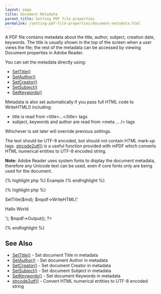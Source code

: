 ```yaml
---
layout: page
title: Document Metadata
parent_title: Setting PDF file properties
permalink: /setting-pdf-file-properties/document-metadata.html
---
```


<div id="bpmbook" class="bpmbook" style="direction:ltr;">
<div class="topic_user_field">
<div id="U0">
<p>A PDF file contains metadata about the title, author, subject, creation date, keywords. The title is usually shown in the top of the screen when a user views the file; the rest of the metadata can be accessed by viewing Document properties in Adobe Reader.</p>
<p>You can set the metadata directly using:</p>
<ul>
<li class="manual_boxlist"><a href="/reference/mpdf-functions/settitle.html">SetTitle()</a></li>
<li class="manual_boxlist"><a href="/reference/mpdf-functions/setauthor.html">SetAuthor()</a></li>
<li class="manual_boxlist"><a href="/reference/mpdf-functions/setcreator.html">SetCreator()</a></li>
<li class="manual_boxlist"><a href="/reference/mpdf-functions/setsubject.html">SetSubject()</a></li>
<li class="manual_boxlist"><a href="/reference/mpdf-functions/setkeywords.html">SetKeywords()</a></li>
</ul>
<p>Metadata is also set automatically if you pass full HTML code to WriteHTML() including:</p>
<ul>
<li>title is read from &lt;title&gt;...&lt;/title&gt; tags</li>
<li>subject, keywords and author are read from &lt;meta ... /&gt; tags</li>
</ul>
<p>Whichever is set later will override previous settings.</p>
<p>The text should be UTF-8 encoded, but should not contain HTML mark-up tags. <a href="/reference/mpdf-utilities/strcode2utf.html">strcode2utf()</a> is a useful function provided with mPDF which converts HTML numerical entities to UTF-8 encoded string.</p>

<div class="alert alert-info" role="alert"><b>Note:</b> Adobe Reader uses system fonts to display the document metadata, therefore any Unicode text can be used, even if core fonts only are being used for the document.</div>

{% highlight php %}
Example
{% endhighlight %}

{% highlight php %}
<?php

<?php

$mpdf=new mPDF();

$md = strcode2utf("&amp;#1575;&amp;#1610;&amp;#1604;&amp;#1575;&amp;#1578; &amp;#1601;&amp;#1610;&amp;#1605;&amp;#1575; &amp;#1575;&amp;#1610;&amp;#1604;&amp;#1575;&amp;#1578; &amp;#1601;&amp;#1610;&amp;#1605;&amp;#1575;");

$mpdf->SetTitle($md);

$mpdf->WriteHTML('<p>Hallo World</p>');

$mpdf->Output();

?>
{% endhighlight %}

<h2>See Also</h2>
<ul>
<li class="manual_boxlist"><a href="/reference/mpdf-functions/settitle.html">SetTitle()</a> - Set document Title in metadata</li>
<li class="manual_boxlist"><a href="/reference/mpdf-functions/setauthor.html">SetAuthor()</a> - Set document Author in metadata</li>
<li class="manual_boxlist"><a href="/reference/mpdf-functions/setcreator.html">SetCreator()</a> - Set document Creator in metadata</li>
<li class="manual_boxlist"><a href="/reference/mpdf-functions/setsubject.html">SetSubject()</a> - Set document Subject in metadata</li>
<li class="manual_boxlist"><a href="/reference/mpdf-functions/setkeywords.html">SetKeywords()</a> - Set document Keywords in metadata</li>
<li class="manual_boxlist"><a href="/reference/mpdf-utilities/strcode2utf.html">strcode2utf()</a> - Convert HTML numerical entities to UTF-8 encoded string</li>
</ul>
</div>
</div>

